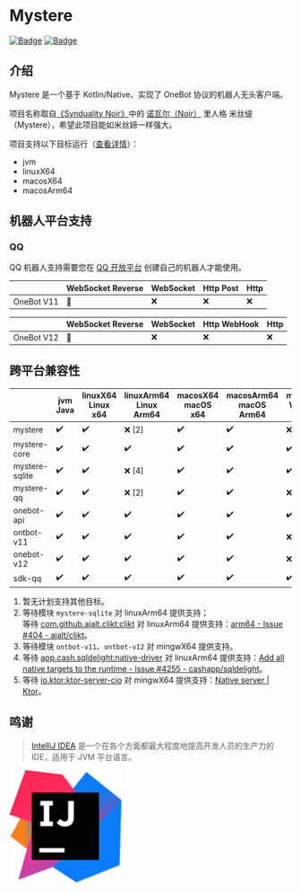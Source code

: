 # Mystere

[![Badge](https://img.shields.io/badge/OneBot-11-black)](https://github.com/botuniverse/onebot-11)
[![Badge](https://img.shields.io/badge/OneBot-12-black)](https://github.com/botuniverse/onebot-12)


## 介绍

Mystere 是一个基于 Kotlin/Native、实现了 OneBot 协议的机器人无头客户端。

项目名称取自[《Synduality Noir》](https://synduality-noir.com/)中的 [诺瓦尔（Noir）](https://zh.moegirl.org.cn/%E8%AF%BA%E7%93%A6%E5%B0%94) 里人格 米丝缇（Mystere），希望此项目能如米丝媂一样强大。

项目支持以下目标运行（[查看详情](#跨平台兼容性)）：

+ jvm
+ linuxX64
+ macosX64
+ macosArm64


## 机器人平台支持

### QQ

QQ 机器人支持需要您在 [QQ 开放平台](https://q.qq.com) 创建自己的机器人才能使用。

|            | WebSocket Reverse | WebSocket | Http Post | Http |
|------------|-------------------|-----------|-----------|------|
| OneBot V11 | 🚧️               | ❌         | ❌         | ❌    |

|            | WebSocket Reverse | WebSocket | Http WebHook | Http |
|------------|-------------------|-----------|--------------|------|
| OneBot V12 | 🚧️               | ❌         | ❌            | ❌    |


## 跨平台兼容性

|                | jvm<br />Java | linuxX64<br />Linux x64 | linuxArm64<br />Linux Arm64 | macosX64<br />macOS x64 | macosArm64<br />macOS Arm64 | mingwX64<br />Windows x64 | others |
|----------------|---------------|-------------------------|-----------------------------|-------------------------|-----------------------------|---------------------------|--------|
| mystere        | ✔️            | ✔️                      | ❌ [2]                       | ✔️                      | ✔️                          | ❌ [3]                     | ❌ [1]  |
| mystere-core   | ✔️            | ✔️                      | ✔️                          | ✔️                      | ✔️                          | ✔️                        | ❌ [1]  |
| mystere-sqlite | ✔️            | ✔️                      | ❌ [4]                       | ✔️                      | ✔️                          | ✔️                        | ❌ [1]  |
| mystere-qq     | ✔️            | ✔️                      | ❌ [2]                       | ✔️                      | ✔️                          | ❌ [3]                     | ❌ [1]  |
| onebot-api     | ✔️            | ✔️                      | ✔️                          | ✔️                      | ✔️                          | ✔️                        | ❌ [1]  |
| ontbot-v11     | ✔️            | ✔️                      | ✔️                          | ✔️                      | ✔️                          | ❌ [5]                     | ❌ [1]  |
| onebot-v12     | ✔️            | ✔️                      | ✔️                          | ✔️                      | ✔️                          | ❌ [5]                     | ❌ [1]  |
| sdk-qq         | ✔️            | ✔️                      | ✔️                          | ✔️                      | ✔️                          | ✔️                        | ❌ [1]  |

1. 暂无计划支持其他目标。
2. 等待模块 `mystere-sqlite` 对 linuxArm64 提供支持；<br/>
   等待 [com.github.ajalt.clikt:clikt](https://github.com/ajalt/clikt) 对 linuxArm64 提供支持：[arm64 - Issue #404 - ajalt/clikt](https://github.com/ajalt/clikt/issues/404)。
3. 等待模块 `ontbot-v11`、`ontbot-v12` 对 mingwX64 提供支持。
4. 等待 [app.cash.sqldelight:native-driver](https://github.com/cashapp/sqldelight) 对 linuxArm64 提供支持：[Add all native targets to the runtime - Issue #4255 - cashapp/sqldelight](https://github.com/cashapp/sqldelight/issues/4255)。
5. 等待 [io.ktor:ktor-server-cio](https://github.com/ktorio/ktor) 对 mingwX64 提供支持：[Native server | Ktor](https://ktor.io/docs/native-server.html)。


## 鸣谢

> [IntelliJ IDEA](https://zh.wikipedia.org/zh-hans/IntelliJ_IDEA) 是一个在各个方面都最大程度地提高开发人员的生产力的 IDE，适用于 JVM 平台语言。

[<img src="https://raw.githubusercontent.com/JetBrains/logos/master/web/intellij-idea/intellij-idea.svg" width="200"/>](https://www.jetbrains.com/?from=mirai)
